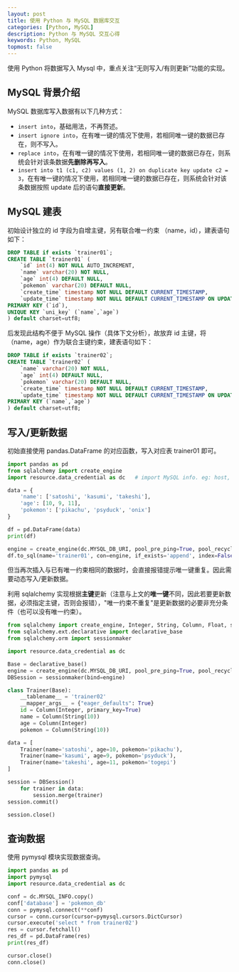```yaml
---
layout: post
title: 使用 Python 与 MySQL 数据库交互
categories: [Python, MySQL]
description: Python 与 MySQL 交互心得
keywords: Python, MySQL
topmost: false
---
```


使用 Python 将数据写入 Mysql 中，重点关注“无则写入/有则更新”功能的实现。

## MySQL 背景介绍

MySQL 数据库写入数据有以下几种方式：

- `insert into`，基础用法，不再赘述。
- `insert ignore into`，在有唯一键的情况下使用，若相同唯一键的数据已存在，则不写入。
- `replace into`，在有唯一键的情况下使用，若相同唯一键的数据已存在，则系统会针对该条数据**先删除再写入**。
- `insert into t1 (c1, c2) values (1, 2) on duplicate key update c2 = 3`，在有唯一键的情况下使用，若相同唯一键的数据已存在，则系统会针对该条数据按照 update 后的语句**直接更新**。

## MySQL 建表

初始设计独立的 id 字段为自增主键，另有联合唯一约束 （name，id），建表语句如下：

``` SQL
DROP TABLE if exists `trainer01`;
CREATE TABLE `trainer01` (
    `id` int(4) NOT NULL AUTO_INCREMENT,
    `name` varchar(20) NOT NULL,
    `age` int(4) DEFAULT NULL,
    `pokemon` varchar(20) DEFAULT NULL,
    `create_time` timestamp NOT NULL DEFAULT CURRENT_TIMESTAMP,
    `update_time` timestamp NOT NULL DEFAULT CURRENT_TIMESTAMP ON UPDATE CURRENT_TIMESTAMP,
PRIMARY KEY (`id`),
UNIQUE KEY `uni_key` (`name`,`age`)
) default charset=utf8;
```

后发现此结构不便于 MySQL 操作（具体下文分析），故放弃 id 主键，将（name，age）作为联合主键约束，建表语句如下：

``` SQL
DROP TABLE if exists `trainer02`;
CREATE TABLE `trainer02` (
    `name` varchar(20) NOT NULL,
    `age` int(4) DEFAULT NULL,
    `pokemon` varchar(20) DEFAULT NULL,
    `create_time` timestamp NOT NULL DEFAULT CURRENT_TIMESTAMP,
    `update_time` timestamp NOT NULL DEFAULT CURRENT_TIMESTAMP ON UPDATE CURRENT_TIMESTAMP,
PRIMARY KEY (`name`,`age`)
) default charset=utf8;
```

## 写入/更新数据

初始直接使用 pandas.DataFrame 的对应函数，写入对应表 trainer01 即可。

```python
import pandas as pd
from sqlalchemy import create_engine
import resource.data_credential as dc   # import MySQL info. eg: host, user, password 

data = {
    'name': ['satoshi', 'kasumi', 'takeshi'],
    'age': [10, 9, 11],
    'pokemon': ['pikachu', 'psyduck', 'onix']
}

df = pd.DataFrame(data)
print(df)

engine = create_engine(dc.MYSQL_DB_URI, pool_pre_ping=True, pool_recycle=3600)
df.to_sql(name='trainer01', con=engine, if_exists='append', index=False, index_label=False)
```

但当再次插入与已有唯一约束相同的数据时，会直接报错提示唯一键重复。因此需要动态写入/更新数据。

利用 sqlalchemy 实现根据**主键**更新（注意与上文的**唯一键**不同，因此若要更新数据，必须指定主键，否则会报错），"唯一约束不重复"是更新数据的必要非充分条件（也可以没有唯一约束）。

```python
from sqlalchemy import create_engine, Integer, String, Column, Float, select
from sqlalchemy.ext.declarative import declarative_base
from sqlalchemy.orm import sessionmaker

import resource.data_credential as dc

Base = declarative_base()
engine = create_engine(dc.MYSQL_DB_URI, pool_pre_ping=True, pool_recycle=3600)
DBSession = sessionmaker(bind=engine)

class Trainer(Base):
    __tablename__ = 'trainer02'
    __mapper_args__ = {"eager_defaults": True}
    id = Column(Integer, primary_key=True)
    name = Column(String(10))
    age = Column(Integer)
    pokemon = Column(String(10))

data = [
    Trainer(name='satoshi', age=10, pokemon='pikachu'),
    Trainer(name='kasumi', age=9, pokemon='psyduck'),
    Trainer(name='takeshi', age=11, pokemon='togepi')
]

session = DBSession()
    for trainer in data:
        session.merge(trainer)
session.commit()

session.close()
```

## 查询数据

使用 pymysql 模块实现数据查询。

```python
import pandas as pd
import pymysql
import resource.data_credential as dc

conf = dc.MYSQL_INFO.copy()
conf['database'] = 'pokemon_db'
conn = pymysql.connect(**conf)
cursor = conn.cursor(cursor=pymysql.cursors.DictCursor)
cursor.execute('select * from trainer02')
res = cursor.fetchall()
res_df = pd.DataFrame(res)
print(res_df)

cursor.close()
conn.close()
```